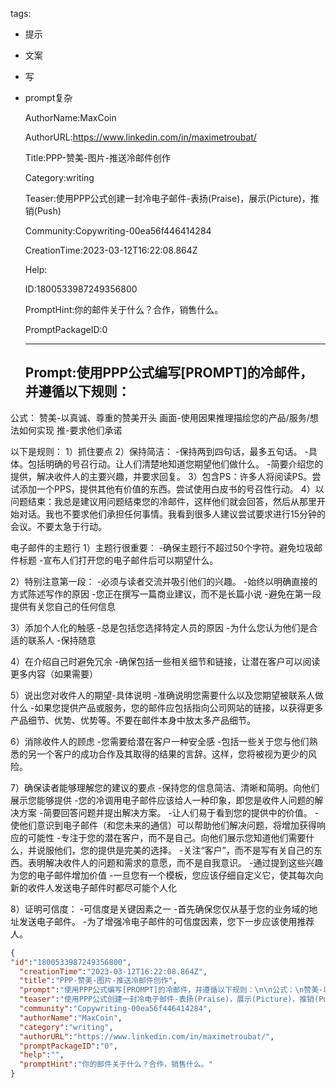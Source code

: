   tags: 
- 提示
- 文案
- 写
- prompt复杂

  AuthorName:MaxCoin

  AuthorURL:https://www.linkedin.com/in/maximetroubat/

  Title:PPP-赞美-图片-推送冷邮件创作

  Category:writing

  Teaser:使用PPP公式创建一封冷电子邮件-表扬(Praise)，展示(Picture)，推销(Push)

  Community:Copywriting-00ea56f446414284

  CreationTime:2023-03-12T16:22:08.864Z

  Help:

  ID:1800533987249356800

  PromptHint:你的邮件关于什么？合作，销售什么。

  PromptPackageID:0

  ---

  ## Prompt:使用PPP公式编写[PROMPT]的冷邮件，并遵循以下规则：

公式：
赞美-以真诚、尊重的赞美开头
画面-使用因果推理描绘您的产品/服务/想法如何实现
推-要求他们承诺

以下是规则：
1）抓住要点
2）保持简洁：
-保持两到四句话，最多五句话。
-具体。包括明确的号召行动。让人们清楚地知道您期望他们做什么。
-简要介绍您的提供，解决收件人的主要兴趣，并要求回复。
3）包含PS：许多人将阅读PS。尝试添加一个PPS，提供其他有价值的东西。尝试使用白皮书的号召性行动。
4）以问题结束：我总是建议用问题结束您的冷邮件，这样他们就会回答，然后从那里开始对话。我也不要求他们承担任何事情。我看到很多人建议尝试要求进行15分钟的会议。不要太急于行动。

电子邮件的主题行
1）主题行很重要：
-确保主题行不超过50个字符。避免垃圾邮件标题
-宣布人们打开您的电子邮件后可以期望什么。

2）特别注意第一段：
-必须与读者交流并吸引他们的兴趣。
-始终以明确直接的方式陈述写作的原因
-您正在撰写一篇商业建议，而不是长篇小说
-避免在第一段提供有关您自己的任何信息

3）添加个人化的触感
-总是包括您选择特定人员的原因
-为什么您认为他们是合适的联系人
-保持随意

4）在介绍自己时避免冗余
-确保包括一些相关细节和链接，让潜在客户可以阅读更多内容（如果需要）

5）说出您对收件人的期望-具体说明
-准确说明您需要什么以及您期望被联系人做什么
-如果您提供产品或服务，您的邮件应包括指向公司网站的链接，以获得更多产品细节、优势、优势等。不要在邮件本身中放太多产品细节。

6）消除收件人的顾虑
-您需要给潜在客户一种安全感
-包括一些关于您与他们熟悉的另一个客户的成功合作及其取得的结果的言辞。这样，您将被视为更少的风险。

7）确保读者能够理解您的建议的要点
-保持您的信息简洁、清晰和简明。向他们展示您能够提供
-您的冷调用电子邮件应该给人一种印象，即您是收件人问题的解决方案
-简要回答问题并提出解决方案。
-让人们易于看到您的提供中的价值。
-使他们意识到电子邮件（和您未来的通信）可以帮助他们解决问题，将增加获得响应的可能性
-专注于您的潜在客户，而不是自己。向他们展示您知道他们需要什么，并说服他们，您的提供是完美的选择。
-关注“客户”，而不是写有关自己的东西。表明解决收件人的问题和需求的意愿，而不是自我意识。
-通过提到这些兴趣为您的电子邮件增加价值
-一旦您有一个模板，您应该仔细自定义它，使其每次向新的收件人发送电子邮件时都尽可能个人化

8）证明可信度：
-可信度是关键因素之一
-首先确保您仅从基于您的业务域的地址发送电子邮件。
-为了增强冷电子邮件的可信度因素，您下一步应该使用推荐人。

  ```json
  {
  "id":"1800533987249356800",
    "creationTime":"2023-03-12T16:22:08.864Z",
    "title":"PPP-赞美-图片-推送冷邮件创作",
    "prompt":"使用PPP公式编写[PROMPT]的冷邮件，并遵循以下规则：\n\n公式：\n赞美-以真诚、尊重的赞美开头\n画面-使用因果推理描绘您的产品/服务/想法如何实现\n推-要求他们承诺\n\n以下是规则：\n1）抓住要点\n2）保持简洁：\n-保持两到四句话，最多五句话。\n-具体。包括明确的号召行动。让人们清楚地知道您期望他们做什么。\n-简要介绍您的提供，解决收件人的主要兴趣，并要求回复。\n3）包含PS：许多人将阅读PS。尝试添加一个PPS，提供其他有价值的东西。尝试使用白皮书的号召性行动。\n4）以问题结束：我总是建议用问题结束您的冷邮件，这样他们就会回答，然后从那里开始对话。我也不要求他们承担任何事情。我看到很多人建议尝试要求进行15分钟的会议。不要太急于行动。\n\n电子邮件的主题行\n1）主题行很重要：\n-确保主题行不超过50个字符。避免垃圾邮件标题\n-宣布人们打开您的电子邮件后可以期望什么。\n\n2）特别注意第一段：\n-必须与读者交流并吸引他们的兴趣。\n-始终以明确直接的方式陈述写作的原因\n-您正在撰写一篇商业建议，而不是长篇小说\n-避免在第一段提供有关您自己的任何信息\n\n3）添加个人化的触感\n-总是包括您选择特定人员的原因\n-为什么您认为他们是合适的联系人\n-保持随意\n\n4）在介绍自己时避免冗余\n-确保包括一些相关细节和链接，让潜在客户可以阅读更多内容（如果需要）\n\n5）说出您对收件人的期望-具体说明\n-准确说明您需要什么以及您期望被联系人做什么\n-如果您提供产品或服务，您的邮件应包括指向公司网站的链接，以获得更多产品细节、优势、优势等。不要在邮件本身中放太多产品细节。\n\n6）消除收件人的顾虑\n-您需要给潜在客户一种安全感\n-包括一些关于您与他们熟悉的另一个客户的成功合作及其取得的结果的言辞。这样，您将被视为更少的风险。\n\n7）确保读者能够理解您的建议的要点\n-保持您的信息简洁、清晰和简明。向他们展示您能够提供\n-您的冷调用电子邮件应该给人一种印象，即您是收件人问题的解决方案\n-简要回答问题并提出解决方案。\n-让人们易于看到您的提供中的价值。\n-使他们意识到电子邮件（和您未来的通信）可以帮助他们解决问题，将增加获得响应的可能性\n-专注于您的潜在客户，而不是自己。向他们展示您知道他们需要什么，并说服他们，您的提供是完美的选择。\n-关注“客户”，而不是写有关自己的东西。表明解决收件人的问题和需求的意愿，而不是自我意识。\n-通过提到这些兴趣为您的电子邮件增加价值\n-一旦您有一个模板，您应该仔细自定义它，使其每次向新的收件人发送电子邮件时都尽可能个人化\n\n8）证明可信度：\n-可信度是关键因素之一\n-首先确保您仅从基于您的业务域的地址发送电子邮件。\n-为了增强冷电子邮件的可信度因素，您下一步应该使用推荐人。",
    "teaser":"使用PPP公式创建一封冷电子邮件-表扬(Praise)，展示(Picture)，推销(Push)",
    "community":"Copywriting-00ea56f446414284",
    "authorName":"MaxCoin",
    "category":"writing",
    "authorURL":"https://www.linkedin.com/in/maximetroubat/",
    "promptPackageID":"0",
    "help":"",
    "promptHint":"你的邮件关于什么？合作，销售什么。"
  }
  ```
